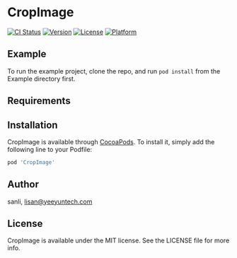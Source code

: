 # CropImage

[![CI Status](https://img.shields.io/travis/sanli/CropImage.svg?style=flat)](https://travis-ci.org/sanli/CropImage)
[![Version](https://img.shields.io/cocoapods/v/CropImage.svg?style=flat)](https://cocoapods.org/pods/CropImage)
[![License](https://img.shields.io/cocoapods/l/CropImage.svg?style=flat)](https://cocoapods.org/pods/CropImage)
[![Platform](https://img.shields.io/cocoapods/p/CropImage.svg?style=flat)](https://cocoapods.org/pods/CropImage)

## Example

To run the example project, clone the repo, and run `pod install` from the Example directory first.

## Requirements

## Installation

CropImage is available through [CocoaPods](https://cocoapods.org). To install
it, simply add the following line to your Podfile:

```ruby
pod 'CropImage'
```

## Author

sanli, lisan@yeeyuntech.com

## License

CropImage is available under the MIT license. See the LICENSE file for more info.
